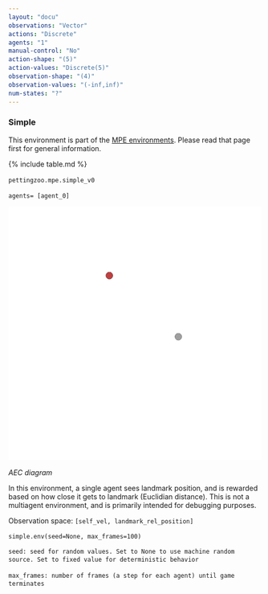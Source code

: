 ```yaml
---
layout: "docu"
observations: "Vector"
actions: "Discrete"
agents: "1"
manual-control: "No"
action-shape: "(5)"
action-values: "Discrete(5)"
observation-shape: "(4)"
observation-values: "(-inf,inf)"
num-states: "?"
---
```


### Simple

This environment is part of the [MPE environments](../mpe). Please read that page first for general information.

{% include table.md %}


`pettingzoo.mpe.simple_v0`

`agents= [agent_0]`

![](mpe_simple.gif)

*AEC diagram*

In this environment, a single agent sees landmark position, and is rewarded based on how close it gets to landmark (Euclidian distance). This is not a multiagent environment, and is primarily intended for debugging purposes.

Observation space: `[self_vel, landmark_rel_position]`

```
simple.env(seed=None, max_frames=100)
```

```
seed: seed for random values. Set to None to use machine random source. Set to fixed value for deterministic behavior

max_frames: number of frames (a step for each agent) until game terminates
```
